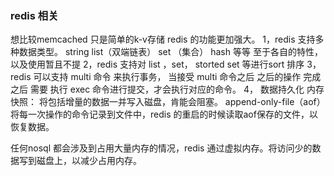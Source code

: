 ### redis 相关
想比较memcached 只是简单的k-v存储
redis 的功能更加强大。
1，redis 支持多种数据类型。 string   list（双端链表）  set （集合）  hash 等等  至于各自的特性，以及使用暂且不提
2，redis 支持对 list ，set， storted set 等进行sort 排序
3，redis 可以支持 multi 命令 来执行事务，  当接受 multi 命令之后  之后的操作 完成之后 需要 执行 exec 命令进行提交，才会执行对应的命令。
4， 数据持久化  内存快照： 将包括增量的数据一并写入磁盘，肯能会阻塞。   append-only-file（aof） 将每一次操作的命令记录到文件中，redis 的重启的时候读取aof保存的文件，以恢复数据。

任何nosql 都会涉及到占用大量内存的情况，redis 通过虚拟内存。将访问少的数据写到磁盘上，以减少占用内存。




